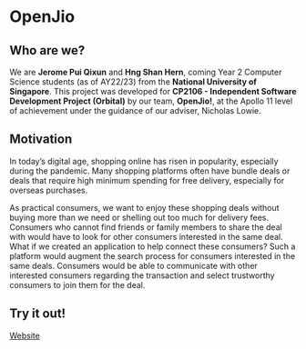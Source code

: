 # OpenJio

## Who are we?

We are **Jerome Pui Qixun** and **Hng Shan Hern**, coming Year 2 Computer Science students (as of AY22/23) from the **National University of Singapore**. This project was developed for **CP2106 - Independent Software Development Project (Orbital)** by our team, **OpenJio!**, at the Apollo 11 level of achievement under the guidance of our adviser, Nicholas Lowie.

## Motivation

In today’s digital age, shopping online has risen in popularity, especially during the pandemic. Many shopping platforms often have bundle deals or deals that require high minimum spending for free delivery, especially for overseas purchases.

As practical consumers, we want to enjoy these shopping deals without buying more than we need or shelling out too much for delivery fees. Consumers who cannot find friends or family members to share the deal with would have to look for other consumers interested in the same deal. What if we created an application to help connect these consumers? Such a platform would augment the search process for consumers interested in the same deals. Consumers would be able to communicate with other interested consumers regarding the transaction and select trustworthy consumers to join them for the deal.

## Try it out!

[Website](https://openjio.vercel.app/ "Website")
